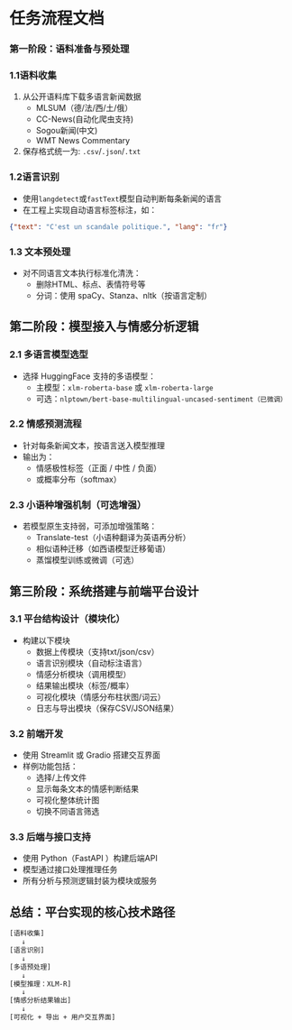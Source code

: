 # 任务流程文档

### 第一阶段：语料准备与预处理

### 1.1语料收集

1. 从公开语料库下载多语言新闻数据
   * MLSUM（德/法/西/土/俄）
   * CC-News(自动化爬虫支持)
   * Sogou新闻(中文)
   * WMT News Commentary
2. 保存格式统一为: `.csv`/`.json`/`.txt`

### 1.2语言识别

* 使用`langdetect`或`fastText`模型自动判断每条新闻的语言
* 在工程上实现自动语言标签标注，如：

```json
{"text": "C'est un scandale politique.", "lang": "fr"}

```

### 1.3 文本预处理

* 对不同语言文本执行标准化清洗：
  * 删除HTML、标点、表情符号等
  * 分词：使用 spaCy、Stanza、nltk（按语言定制）

## 第二阶段：模型接入与情感分析逻辑

### 2.1 多语言模型选型

* 选择 HuggingFace 支持的多语模型：
  * 主模型：`xlm-roberta-base` 或 `xlm-roberta-large`
  * 可选：`nlptown/bert-base-multilingual-uncased-sentiment（已微调）`

### 2.2 情感预测流程

* 针对每条新闻文本，按语言送入模型推理
* 输出为：
  * 情感极性标签（正面 / 中性 / 负面）
  * 或概率分布（softmax）

### 2.3 小语种增强机制（可选增强）

* 若模型原生支持弱，可添加增强策略：
  * Translate-test（小语种翻译为英语再分析）
  * 相似语种迁移（如西语模型迁移葡语）
  * 蒸馏模型训练或微调（可选）

## 第三阶段：系统搭建与前端平台设计

### 3.1 平台结构设计（模块化）

* 构建以下模块
  * 数据上传模块（支持txt/json/csv）
  * 语言识别模块（自动标注语言）
  * 情感分析模块（调用模型）
  * 结果输出模块（标签/概率）
  * 可视化模块（情感分布柱状图/词云）
  * 日志与导出模块（保存CSV/JSON结果）

### 3.2 前端开发

* 使用 Streamlit 或 Gradio 搭建交互界面
* 样例功能包括：
  * 选择/上传文件
  * 显示每条文本的情感判断结果
  * 可视化整体统计图
  * 切换不同语言筛选

### 3.3 后端与接口支持

* 使用 Python（FastAPI ）构建后端API
* 模型通过接口处理推理任务
* 所有分析与预测逻辑封装为模块或服务

## 总结：平台实现的核心技术路径

```latex
[语料收集]
   ↓
[语言识别]
   ↓
[多语预处理]
   ↓
[模型推理：XLM-R]
   ↓
[情感分析结果输出]
   ↓
[可视化 + 导出 + 用户交互界面]

```